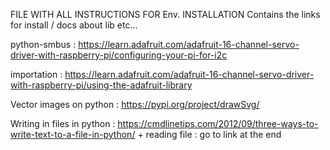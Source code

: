 FILE WITH ALL INSTRUCTIONS FOR Env. INSTALLATION
Contains the links for install / docs about lib etc...

python-smbus :
https://learn.adafruit.com/adafruit-16-channel-servo-driver-with-raspberry-pi/configuring-your-pi-for-i2c


importation : 
https://learn.adafruit.com/adafruit-16-channel-servo-driver-with-raspberry-pi/using-the-adafruit-library


Vector images on python : 
https://pypi.org/project/drawSvg/


Writing in files in python :
https://cmdlinetips.com/2012/09/three-ways-to-write-text-to-a-file-in-python/ + reading file : go to link at the end
